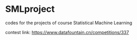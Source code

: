 # SMLproject

codes for the projects of course Statistical Machine Learning


contest link: https://www.datafountain.cn/competitions/337
